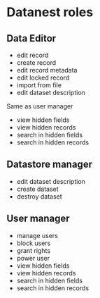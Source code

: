 Datanest roles
==============

Data Editor
-----------
* edit record
* create record
* edit record metadata
* edit locked record
* import from file
* edit dataset description

Same as user manager
* view hidden fields
* view hidden records
* search in hidden fields
* search in hidden records

Datastore manager
-----------------
* edit dataset description
* create dataset
* destroy dataset

User manager
------------
* manage users
* block users
* grant rights
* power user
* view hidden fields
* view hidden records
* search in hidden fields
* search in hidden records
